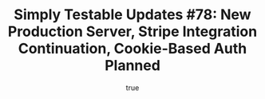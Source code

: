 ---
layout: default
title: "Simply Testable Updates #78: New Production Server, Stripe Integration Continuation, Cookie-Based Auth Planned"
author:
    name: Jon Cram
    url: https://github.com/webignition
continue_reading: false
newsletter:
    issue_number: 78th
    url: https://us5.campaign-archive1.com/?u=ac75e33d993d2b502e333ddd0&amp;id=7bfcbb21b4
    highlights:
        - a move to new production servers as the (now old) hardware wasn't up to scratch
        - Stripe payment integration final stages underway
        - Support for testing sites using cookie-based auth is planned
    closing_sentence: Expect the next newsletter in about a week from now on 26 February 2014
---